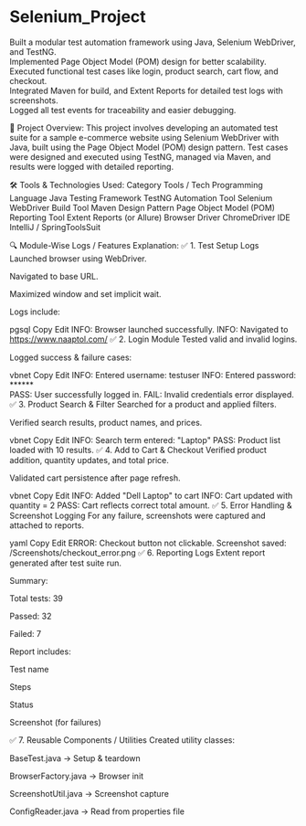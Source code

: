 # Selenium_Project

Built a modular test automation framework using Java, Selenium WebDriver, and TestNG.  
Implemented Page Object Model (POM) design for better scalability.  
Executed functional test cases like login, product search, cart flow, and checkout.  
Integrated Maven for build, and Extent Reports for detailed test logs with screenshots.  
Logged all test events for traceability and easier debugging.

🧪 Project Overview:
This project involves developing an automated test suite for a sample e-commerce website using Selenium WebDriver with Java,
built using the Page Object Model (POM) design pattern.
Test cases were designed and executed using TestNG, managed via Maven, and results were logged with detailed reporting.

🛠 Tools & Technologies Used:
Category	      Tools / Tech
Programming Language 	Java
Testing Framework	 TestNG
Automation Tool	 Selenium WebDriver
Build Tool	 Maven
Design Pattern 	Page Object Model (POM)
Reporting Tool 	Extent Reports (or Allure)
Browser Driver 	ChromeDriver
IDE	IntelliJ /  SpringToolsSuit

🔍 Module-Wise Logs / Features Explanation:
✅ 1. Test Setup Logs
Launched browser using WebDriver.

Navigated to base URL.

Maximized window and set implicit wait.

Logs include:

pgsql
Copy
Edit
INFO: Browser launched successfully.
INFO: Navigated to https://www.naaptol.com/
✅ 2. Login Module
Tested valid and invalid logins.

Logged success & failure cases:

vbnet
Copy
Edit
INFO: Entered username: testuser
INFO: Entered password: ******  
PASS: User successfully logged in.
FAIL: Invalid credentials error displayed.
✅ 3. Product Search & Filter
Searched for a product and applied filters.

Verified search results, product names, and prices.

vbnet
Copy
Edit
INFO: Search term entered: "Laptop"
PASS: Product list loaded with 10 results.
✅ 4. Add to Cart & Checkout
Verified product addition, quantity updates, and total price.

Validated cart persistence after page refresh.

vbnet
Copy
Edit
INFO: Added "Dell Laptop" to cart
INFO: Cart updated with quantity = 2
PASS: Cart reflects correct total amount.
✅ 5. Error Handling & Screenshot Logging
For any failure, screenshots were captured and attached to reports.

yaml
Copy
Edit
ERROR: Checkout button not clickable.
Screenshot saved: /Screenshots/checkout_error.png
✅ 6. Reporting Logs
Extent report generated after test suite run.

Summary:

Total tests: 39

Passed: 32

Failed: 7

Report includes:

Test name

Steps

Status

Screenshot (for failures)

✅ 7. Reusable Components / Utilities
Created utility classes:

BaseTest.java → Setup & teardown

BrowserFactory.java → Browser init

ScreenshotUtil.java → Screenshot capture

ConfigReader.java → Read from properties file

